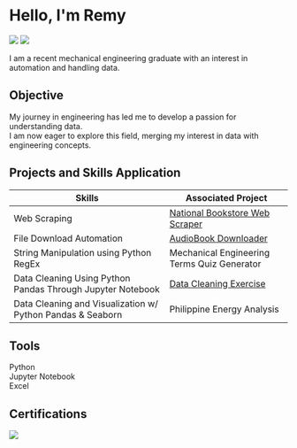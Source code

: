 # Hello, I'm Remy
<a href="https://www.linkedin.com/in/julianmramos/"><img src="https://img.shields.io/badge/-LinkedIn-0072b1?&style=for-the-badge&logo=linkedin&logoColor=white" /></a>
<a href="https://www.datacamp.com/portfolio/julianremyramos"><img src="https://img.shields.io/badge/-DataCamp-03A96F?&style=for-the-badge&logo=datacamp&logoColor=black" /></a>

I am a recent mechanical engineering graduate with an interest in automation and handling data.

## Objective

My journey in engineering has led me to develop a passion for understanding data.  
I am now eager to explore this field, merging my interest in data with engineering concepts.

## Projects and Skills Application

| Skills                                        | Associated Project         |
|-----------------------------------------------|----------------------------|
| Web Scraping | <a href="https://github.com/RemyRoams/NBS-WebScraping">National Bookstore Web Scraper</a>|
| File Download Automation | <a href="https://github.com/RemyRoams/AudioBook-Downloader">AudioBook Downloader</a>|
| String Manipulation using Python RegEx | Mechanical Engineering Terms Quiz Generator|
| Data Cleaning Using Python Pandas Through Jupyter Notebook | <a href="https://github.com/RemyRoams/Data-Cleaning-with-Python">Data Cleaning Exercise</a>|
| Data Cleaning and Visualization w/ Python Pandas & Seaborn | Philippine Energy Analysis|

## Tools
Python  
Jupyter Notebook  
Excel

## Certifications
<div>
<a href="https://www.udemy.com/certificate/UC-f24c1c97-dd9f-404a-a7fe-461b5c2731d6/"><img src="https://img.shields.io/badge/-Udemy-A435F0?&style=for-the-badge&logo=udemy&logoColor=black" /></a>
</div>
